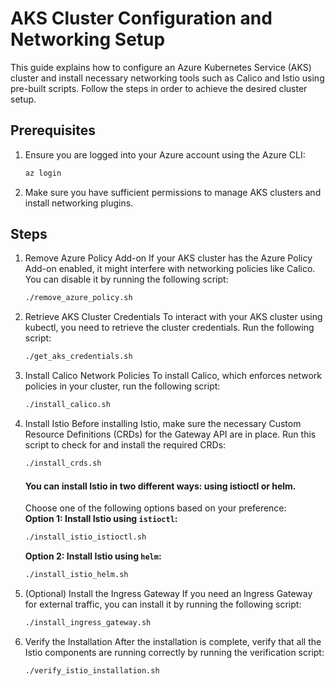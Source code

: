 # AKS Cluster Configuration and Networking Setup
This guide explains how to configure an Azure Kubernetes Service (AKS) cluster and install necessary networking tools such as Calico and Istio using pre-built scripts. Follow the steps in order to achieve the desired cluster setup.
## Prerequisites
1. Ensure you are logged into your Azure account using the Azure CLI:
    ```bash
    az login
    ```
2. Make sure you have sufficient permissions to manage AKS clusters and install networking plugins.
## Steps
1. Remove Azure Policy Add-on
If your AKS cluster has the Azure Policy Add-on enabled, it might interfere with networking policies like Calico. You can disable it by running the following script:
    ```bash
    ./remove_azure_policy.sh
    ```
2. Retrieve AKS Cluster Credentials
To interact with your AKS cluster using kubectl, you need to retrieve the cluster credentials. Run the following script:
    ```bash
    ./get_aks_credentials.sh
    ```
3. Install Calico Network Policies
To install Calico, which enforces network policies in your cluster, run the following script:
    ```bash
    ./install_calico.sh
    ```
4. Install Istio
Before installing Istio, make sure the necessary Custom Resource Definitions (CRDs) for the Gateway API are in place. Run this script to check for and install the required CRDs:
    ```bash
    ./install_crds.sh
    ```
   #### You can install Istio in two different ways: using istioctl or helm.
   Choose one of the following options based on your preference:  
   **Option 1: Install Istio using `istioctl`:**
   ```bash
   ./install_istio_istioctl.sh
   ```  
   **Option 2: Install Istio using `helm`:**
   ```bash
   ./install_istio_helm.sh
   ```
5. (Optional) Install the Ingress Gateway
If you need an Ingress Gateway for external traffic, you can install it by running the following script:
    ```bash
    ./install_ingress_gateway.sh
    ```
6. Verify the Installation
After the installation is complete, verify that all the Istio components are running correctly by running the verification script:
    ```bash
    ./verify_istio_installation.sh
    ```
